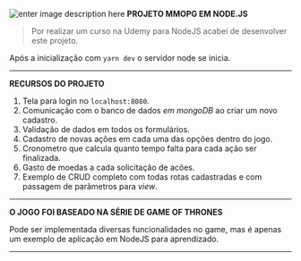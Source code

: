 ![enter image description here](https://www.mmobyte.tv/wp-content/uploads/2017/12/jin_seo_yeon_blade_and_soul_signature_v2_by_gameriuxlt-da3veju-min.png)
**PROJETO MMOPG EM NODE.JS**

> Por realizar um curso na Udemy para NodeJS acabei de desenvolver este projeto.

Após a inicialização com `yarn dev` o servidor node se inicia.

****
**RECURSOS DO PROJETO**

 1. Tela para login no `localhost:8080`.
 2. Comunicação com o banco de dados *em mongoDB* ao criar um novo cadastro.
 3. Validação de dados em todos os formulários.
 4. Cadastro de novas ações em cada uma das opções dentro do jogo.
 5. Cronometro que calcula quanto tempo falta para cada ação ser finalizada.
 6. Gasto de moedas a cada solicitação de acões.
 7. Exemplo de CRUD completo com todas rotas cadastradas e com passagem de parâmetros para *view*.

****
**O JOGO FOI BASEADO NA SÉRIE DE GAME OF THRONES**

Pode ser implementada diversas funcionalidades no game, mas é apenas um exemplo de aplicação em NodeJS para aprendizado.
****